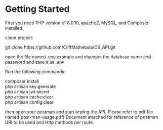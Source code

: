 <h1> Getting Started  </h1>

<p>First you need PHP version of 8.0.10, apache2, MySQL, and Composer installed.</P>
<p> clone project:</p>
<p> git clone https://github.com/CliffMathebula/D6_API.git </p> 
<p>open the file named .env.example and changee the database name and password and save it as .env</p>

<p> Run the following commands:</p>
composer install<br/>
php artisan key:generate <br/>
php artisan jwt:secret<br/>
php artisan cache:clear<br/>
php artisan config:clear<br/>

<p>then open your postman and start testing the API, Please refer to pdf file named(post-man-usage.pdf) Document attached for reference of postman URI to be used and Http methods per route.

